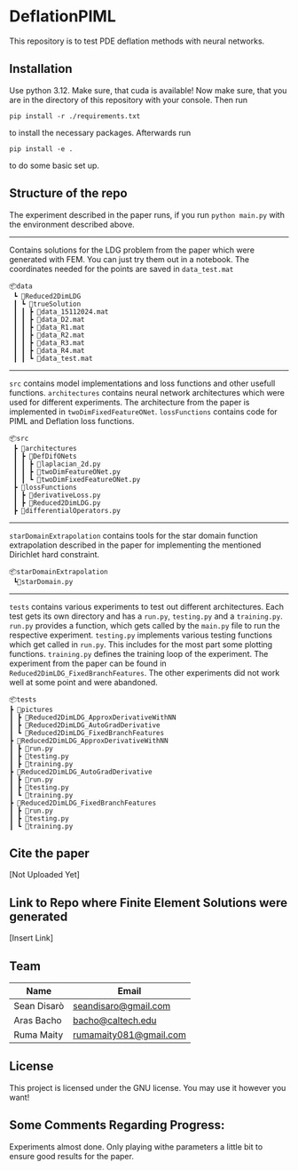 # DeflationPIML
This repository is to test PDE deflation methods with neural networks.

## Installation
Use python 3.12.
Make sure, that cuda is available!
Now make sure, that you are in the directory of this repository with your console. Then run

    pip install -r ./requirements.txt

to install the necessary packages. Afterwards run

    pip install -e .

to do some basic set up.

## Structure of the repo
The experiment described in the paper runs, if you run `python main.py` with the environment described above.

_____________________________________________________
Contains solutions for the LDG problem from the paper which were generated with FEM. You can just try them out in a notebook. The coordinates needed for the points are saved in `data_test.mat`

```
📦data
 ┗ 📂Reduced2DimLDG
 ┃ ┗ 📂trueSolution
 ┃ ┃ ┣ 📜data_15112024.mat
 ┃ ┃ ┣ 📜data_D2.mat
 ┃ ┃ ┣ 📜data_R1.mat
 ┃ ┃ ┣ 📜data_R2.mat
 ┃ ┃ ┣ 📜data_R3.mat
 ┃ ┃ ┣ 📜data_R4.mat
 ┃ ┃ ┗ 📜data_test.mat
 ```
________________________________________________________


`src` contains model implementations and loss functions and other usefull functions. `architectures` contains neural network architectures which were used for different experiments. The architecture from the paper is implemented in `twoDimFixedFeatureONet`. `lossFunctions` contains code for PIML and Deflation loss functions.

```
📦src
 ┣ 📂architectures
 ┃ ┣ 📂DefDifONets
 ┃ ┃ ┣ 📜laplacian_2d.py
 ┃ ┃ ┣ 📜twoDimFeatureONet.py
 ┃ ┃ ┗ 📜twoDimFixedFeatureONet.py
 ┣ 📂lossFunctions
 ┃ ┣ 📜derivativeLoss.py
 ┃ ┣ 📜Reduced2DimLDG.py
 ┣ 📜differentialOperators.py
 ```

________________________________________________________


`starDomainExtrapolation` contains tools for the star domain function extrapolation described in the paper for implementing the mentioned Dirichlet hard constraint.

```
📦starDomainExtrapolation
 ┗📜starDomain.py
```

________________________________________________________

`tests` contains various experiments to test out different architectures. Each test gets its own directory and has a `run.py`, `testing.py` and a `training.py`. `run.py` provides a function, which gets called by the `main.py` file to run the respective experiment. `testing.py` implements various testing functions which get called in `run.py`. This includes for the most part some plotting functions. `training.py` defines the training loop of the experiment. The experiment from the paper can be found in `Reduced2DimLDG_FixedBranchFeatures`. The other experiments did not work well at some point and were abandoned.

```
📦tests
┣ 📂pictures
┃ ┣ 📂Reduced2DimLDG_ApproxDerivativeWithNN
┃ ┣ 📂Reduced2DimLDG_AutoGradDerivative
┃ ┗ 📂Reduced2DimLDG_FixedBranchFeatures
┣ 📂Reduced2DimLDG_ApproxDerivativeWithNN
┃ ┣ 📜run.py
┃ ┣ 📜testing.py
┃ ┣ 📜training.py
┣ 📂Reduced2DimLDG_AutoGradDerivative
┃ ┣ 📜run.py
┃ ┣ 📜testing.py
┃ ┗ 📜training.py
┣ 📂Reduced2DimLDG_FixedBranchFeatures
┃ ┣ 📜run.py
┃ ┣ 📜testing.py
┃ ┗ 📜training.py
```




## Cite the paper
[Not Uploaded Yet]

## Link to Repo where Finite Element Solutions were generated
[Insert Link]

## Team

| Name        | Email                 |
|-------------|-----------------------|
| Sean Disarò | seandisaro@gmail.com  |
| Aras Bacho  | bacho@caltech.edu     |
| Ruma Maity  | rumamaity081@gmail.com|

## License
This project is licensed under the GNU license. You may use it however you want!



## Some Comments Regarding Progress:
Experiments almost done. Only playing withe parameters a little bit to ensure good results for the paper.